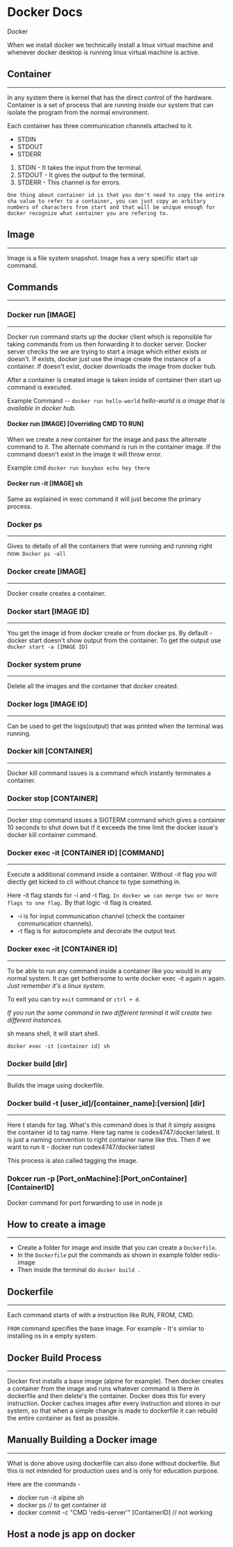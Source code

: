 # Docker Docs
Docker

When we install docker we technically install a linux virtual machine and whenever docker desktop is running linux virtual machine is active.

## Container
---
In any system there is kernel that has the direct control of the hardware.
Container is a set of process that are running inside our system that can isolate the program from the normal environment.

Each container has three communication channels attached to it.
- STDIN
- STDOUT
- STDERR

1. STDIN - It takes the input from the terminal.
2. STDOUT - It gives the output to the terminal.
3. STDERR - This channel is for errors.

`One thing about container id is that you don't need to copy the entire sha value to refer to a container, you can just copy an arbitary numbers of characters from start and that will be unique enough for docker recognize what container you are refering to.`

## Image
---
Image is a file system snapshot. Image has a very specific start up command.

## Commands
---
### Docker run [IMAGE]
---
Docker run command starts up the docker client which is reponsible for taking commands from us then forwarding it to docker server.
Docker server checks the we are trying to start a image which either exists or doesn't.
If exists, docker just use the image create the instance of a container.
If doesn't exist, docker downloads the image from docker hub.

After a container is created image is taken inside of container then start up command is executed.

Example Command --
```docker run hello-world```
*hello-world is a image that is available in docker hub.*

#### Docker run [IMAGE] [Overriding CMD TO RUN]
When we create a new container for the image and pass the alternate command to it. The alternate command is run in the container image. If the command doesn't exist in the image it will throw error.

Example cmd
```docker run busybox echo hey there```

#### Docker run -it [IMAGE] sh
Same as explained in exec command it will just become the primary process.


### Docker ps
---
Gives to details of all the containers that were running and running right now.
```Docker ps -all```

### Docker create [IMAGE]
---
Docker create creates a container.

### Docker start [IMAGE ID]
---
You get the image id from docker create or from docker ps.
By default - docker start doesn't show output from the container.
To get the output use ```docker start -a [IMAGE ID]```

### Docker system prune
---
Delete all the images and the container that docker created.

### Docker logs [IMAGE ID]
---
Can be used to get the logs(output) that was printed when the terminal was running.

### Docker kill [CONTAINER]
---
Docker kill command issues is a command which instantly terminates a container.

### Docker stop [CONTAINER]
---
Docker stop command issues a SIGTERM command which gives a container
10 seconds to shut down but if it exceeds the time limit the docker issue's docker kill container command.

### Docker exec -it [CONTAINER ID] [COMMAND]
---
Execute a additional command inside a container.
Without -it flag you will diectly get kicked to cli without chance to type something in.

Here -it flag stands for -i and -t flag.
`In docker we can merge two or more flags to one flag.`
By that logic -it flag is created. 
- -i is for input communication channel (check the container communication channels). 
- -t flag is for autocomplete and decorate the output text.

### Docker exec -it [CONTAINER ID]
---

To be able to run any command inside a container like you would in any normal system. It can get bothersome to write docker exec -it again n again.
*Just remember it's a linux system.*

To exit you can try `exit` command or `ctrl + d`.

*If you run the same command in two different terminal it will create two different instances.*

sh means shell, it will start shell.

```docker exec -it [container id] sh```

### Docker build [dir]
---
Builds the image using dockerfile.

### Docker build -t [user_id]/[container_name]:[version] [dir]
---
Here t stands for tag. What's this command does is that it simply assigns the container id to tag name.
Here tag name is codex4747/docker:latest.
It is just a naming convention to right container name like this.
Then if we want to run it -
    docker run codex4747/docker:latest

This process is also called tagging the image.

### Dokcer run -p [Port_onMachine]:[Port_onContainer] [ContainerID]
Docker command for port forwarding to use in node js

## How to create a image
---
- Create a folder for image and inside that you can create a `Dockerfile`.
- In the `Dockerfile` put the commands as shown in example folder redis-image
- Then inside the terminal do `docker build .`

## Dockerfile
---
Each command starts of with a instruction like RUN, FROM, CMD.

`FROM` command specifies the base image. For example - It's similar to installing os in a empty system.

## Docker Build Process
---

Docker first installs a base image (alpine for example). Then docker
creates a container from the image and runs whatever command is there in dockerfile and then delete's the container.
Docker does this for every instruction.
Docker caches images after every instruction and stores in our system, so that when a simple change is made to dockerfile it can rebuild the entire container as fast as possible.


## Manually Building a Docker image
---
What is done above using dockerfile can also done without dockerfile.
But this is not intended for production uses and is only for education purpose.

Here are the commands -
- docker run -it alpine sh
- docker ps                         // to get container id
- docker commit -c "CMD 'redis-server'" [ContainerID]           // not working


## Host a node js app on docker